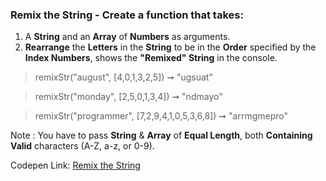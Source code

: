 ### Remix the String - Create a function that takes: 

1. A **String** and an **Array** of **Numbers** as arguments. 
1. **Rearrange** the **Letters** in the **String** to be in the **Order** specified by the **Index Numbers**, shows the **"Remixed" String** in the console.

> remixStr("august", [4,0,1,3,2,5]) ➞ "ugsuat"

> remixStr("monday", [2,5,0,1,3,4]) ➞ "ndmayo"

> remixStr("programmer", [7,2,9,4,1,0,5,3,6,8]) ➞ "arrmgmepro"

Note : You have to pass **String** & **Array** of **Equal Length**, both **Containing Valid** characters (A-Z, a-z, or 0-9).

Codepen Link: [Remix the String](https://codepen.io/naveencoder/pen/zgmMYj?editors=0012)